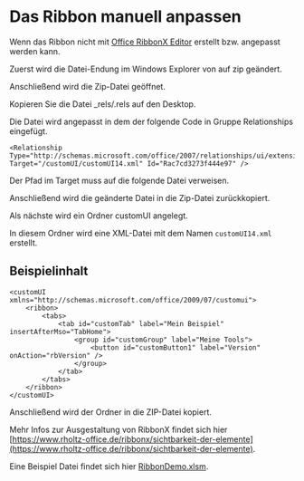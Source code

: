# Das Ribbon manuell anpassen

Wenn das Ribbon nicht mit [Office RibbonX Editor](https://github.com/fernandreu/office-ribbonx-editor) erstellt bzw. angepasst werden kann.

Zuerst wird die Datei-Endung im Windows Explorer von auf zip geändert.

Anschließend wird die Zip-Datei geöffnet.

Kopieren Sie die Datei _rels/.rels auf den Desktop.

Die Datei wird angepasst in dem der folgende Code in Gruppe Relationships eingefügt.

```
<Relationship Type="http://schemas.microsoft.com/office/2007/relationships/ui/extensibility" Target="/customUI/customUI14.xml" Id="Rac7cd3273f444e97" />
```

Der Pfad im Target muss auf die folgende Datei verweisen.

Anschließend wird die geänderte Datei in die Zip-Datei zurückkopiert.

Als nächste wird ein Ordner customUI angelegt.

In diesem Ordner wird eine XML-Datei mit dem Namen `customUI14.xml` erstellt.

## Beispielinhalt

```
<customUI xmlns="http://schemas.microsoft.com/office/2009/07/customui">
	<ribbon>
		<tabs>
			<tab id="customTab" label="Mein Beispiel" insertAfterMso="TabHome">
				<group id="customGroup" label="Meine Tools">
					<button id="customButton1" label="Version"  onAction="rbVersion" />
				</group>
			</tab>
		</tabs>
	</ribbon>
</customUI>
```

Anschließend wird der Ordner in die ZIP-Datei kopiert.

Mehr Infos zur Ausgestaltung von RibbonX findet sich hier [https://www.rholtz-office.de/ribbonx/sichtbarkeit-der-elemente](https://www.rholtz-office.de/ribbonx/sichtbarkeit-der-elemente).

Eine Beispiel Datei findet sich hier [RibbonDemo.xlsm](../samples/RibbonDemo.xlsm).